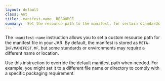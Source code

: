 ```yaml
---
layout: default
class: Ant
title: -manifest-name  RESOURCE
summary:  Set the resource path to the manifest, for certain standards the manifest has a different name.
---
```


The `-manifest-name` instruction allows you to set a custom resource path for the manifest file in your JAR. By default, the manifest is stored as `META-INF/MANIFEST.MF`, but some standards or environments may require a different name or location.

Use this instruction to override the default manifest path when needed. For example, you might set it to a different file name or directory to comply with a specific packaging requirement.
